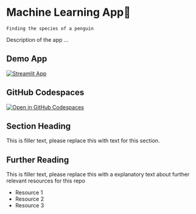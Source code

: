 # Machine Learning App🐧
```
Finding the species of a penguin
```

Description of the app ...

## Demo App

[![Streamlit App](https://static.streamlit.io/badges/streamlit_badge_black_white.svg)](https://machinelearningapp2lss.streamlit.app/)

## GitHub Codespaces

[![Open in GitHub Codespaces](https://github.com/codespaces/badge.svg)](https://codespaces.new/streamlit/app-starter-kit?quickstart=1)

## Section Heading

This is filler text, please replace this with text for this section.

## Further Reading

This is filler text, please replace this with a explanatory text about further relevant resources for this repo
- Resource 1
- Resource 2
- Resource 3
